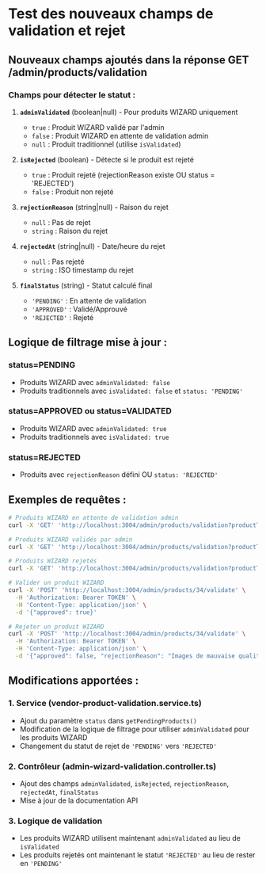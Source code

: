 # Test des nouveaux champs de validation et rejet

## Nouveaux champs ajoutés dans la réponse GET /admin/products/validation

### Champs pour détecter le statut :

1. **`adminValidated`** (boolean|null) - Pour produits WIZARD uniquement
   - `true` : Produit WIZARD validé par l'admin
   - `false` : Produit WIZARD en attente de validation admin
   - `null` : Produit traditionnel (utilise `isValidated`)

2. **`isRejected`** (boolean) - Détecte si le produit est rejeté
   - `true` : Produit rejeté (rejectionReason existe OU status = 'REJECTED')
   - `false` : Produit non rejeté

3. **`rejectionReason`** (string|null) - Raison du rejet
   - `null` : Pas de rejet
   - `string` : Raison du rejet

4. **`rejectedAt`** (string|null) - Date/heure du rejet
   - `null` : Pas rejeté
   - `string` : ISO timestamp du rejet

5. **`finalStatus`** (string) - Statut calculé final
   - `'PENDING'` : En attente de validation
   - `'APPROVED'` : Validé/Approuvé
   - `'REJECTED'` : Rejeté

## Logique de filtrage mise à jour :

### status=PENDING
- Produits WIZARD avec `adminValidated: false`
- Produits traditionnels avec `isValidated: false` et `status: 'PENDING'`

### status=APPROVED ou status=VALIDATED
- Produits WIZARD avec `adminValidated: true`
- Produits traditionnels avec `isValidated: true`

### status=REJECTED
- Produits avec `rejectionReason` défini OU `status: 'REJECTED'`

## Exemples de requêtes :

```bash
# Produits WIZARD en attente de validation admin
curl -X 'GET' 'http://localhost:3004/admin/products/validation?productType=WIZARD&status=PENDING' -H 'Authorization: Bearer TOKEN'

# Produits WIZARD validés par admin
curl -X 'GET' 'http://localhost:3004/admin/products/validation?productType=WIZARD&status=APPROVED' -H 'Authorization: Bearer TOKEN'

# Produits WIZARD rejetés
curl -X 'GET' 'http://localhost:3004/admin/products/validation?productType=WIZARD&status=REJECTED' -H 'Authorization: Bearer TOKEN'

# Valider un produit WIZARD
curl -X 'POST' 'http://localhost:3004/admin/products/34/validate' \
  -H 'Authorization: Bearer TOKEN' \
  -H 'Content-Type: application/json' \
  -d '{"approved": true}'

# Rejeter un produit WIZARD
curl -X 'POST' 'http://localhost:3004/admin/products/34/validate' \
  -H 'Authorization: Bearer TOKEN' \
  -H 'Content-Type: application/json' \
  -d '{"approved": false, "rejectionReason": "Images de mauvaise qualité"}'
```

## Modifications apportées :

### 1. Service (vendor-product-validation.service.ts)
- Ajout du paramètre `status` dans `getPendingProducts()`
- Modification de la logique de filtrage pour utiliser `adminValidated` pour les produits WIZARD
- Changement du statut de rejet de `'PENDING'` vers `'REJECTED'`

### 2. Contrôleur (admin-wizard-validation.controller.ts)
- Ajout des champs `adminValidated`, `isRejected`, `rejectionReason`, `rejectedAt`, `finalStatus`
- Mise à jour de la documentation API

### 3. Logique de validation
- Les produits WIZARD utilisent maintenant `adminValidated` au lieu de `isValidated`
- Les produits rejetés ont maintenant le statut `'REJECTED'` au lieu de rester en `'PENDING'`
